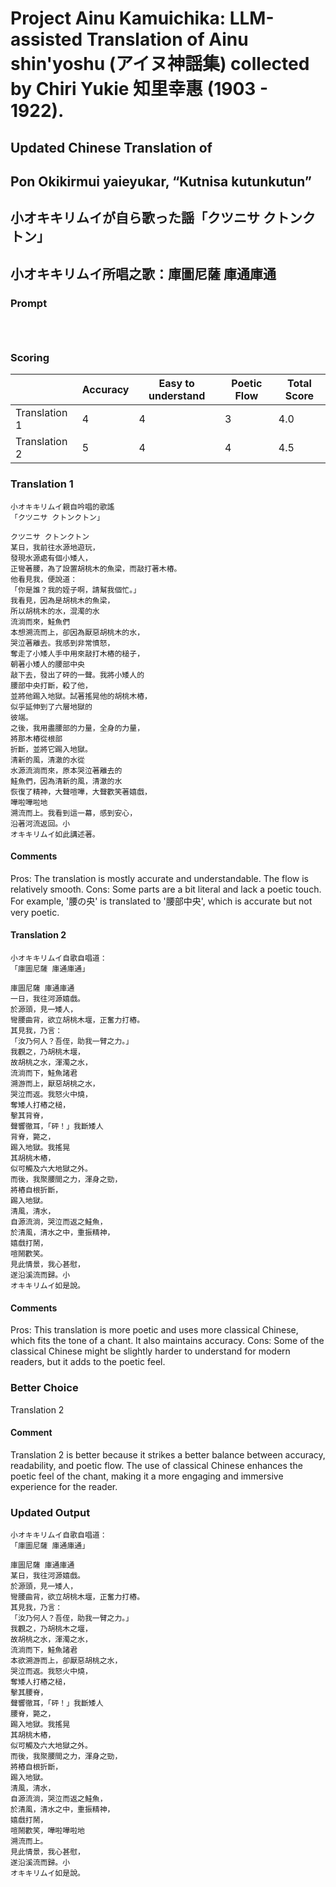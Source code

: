 # Project Ainu Kamuichika: LLM-assisted Translation of Ainu shin'yoshu (アイヌ神謡集) collected by Chiri Yukie 知里幸惠 (1903 - 1922).

## Updated Chinese Translation of

## Pon Okikirmui yaieyukar, “Kutnisa kutunkutun” 
## 小オキキリムイが自ら歌った謡「クツニサ クトンクトン」
## 小オキキリムイ所唱之歌：庫圖尼薩 庫通庫通

### Prompt 
```



```

### Scoring

|               | Accuracy | Easy to understand | Poetic Flow | Total Score |
| ------------- | -------- | ------------------ | ------------ | ------------ |
| Translation 1 | 4 | 4 | 3 | 4.0 |
| Translation 2 | 5 | 4 | 4 | 4.5 |

### Translation 1
```
小オキキリムイ親自吟唱的歌謠
「クツニサ クトンクトン」

クツニサ クトンクトン
某日，我前往水源地遊玩，
發現水源處有個小矮人，
正彎著腰，為了設置胡桃木的魚梁，而敲打著木樁。
他看見我，便說道：
「你是誰？我的姪子啊，請幫我個忙。」
我看見，因為是胡桃木的魚梁，
所以胡桃木的水，混濁的水
流淌而來，鮭魚們
本想溯流而上，卻因為厭惡胡桃木的水，
哭泣著離去。我感到非常憤怒，
奪走了小矮人手中用來敲打木樁的槌子，
朝著小矮人的腰部中央
敲下去，發出了砰的一聲。我將小矮人的
腰部中央打斷，殺了他，
並將他踢入地獄。試著搖晃他的胡桃木樁，
似乎延伸到了六層地獄的
彼端。
之後，我用盡腰部的力量，全身的力量，
將那木樁從根部
折斷，並將它踢入地獄。
清新的風，清澈的水從
水源流淌而來，原本哭泣著離去的
鮭魚們，因為清新的風，清澈的水
恢復了精神，大聲喧嘩，大聲歡笑著嬉戲，
嘩啦嘩啦地
溯流而上。我看到這一幕，感到安心，
沿著河流返回。小
オキキリムイ如此講述著。
```
#### Comments
Pros: The translation is mostly accurate and understandable. The flow is relatively smooth.
Cons: Some parts are a bit literal and lack a poetic touch. For example, '腰の央' is translated to '腰部中央', which is accurate but not very poetic.

#### Translation 2
```
小オキキリムイ自歌自唱道：
「庫圖尼薩 庫通庫通」

庫圖尼薩 庫通庫通
一日，我往河源嬉戲。
於源頭，見一矮人，
彎腰曲背，欲立胡桃木堰，正奮力打樁。
其見我，乃言：
「汝乃何人？吾侄，助我一臂之力。」
我觀之，乃胡桃木堰，
故胡桃之水，渾濁之水，
流淌而下，鮭魚諸君
溯游而上，厭惡胡桃之水，
哭泣而返。我怒火中燒，
奪矮人打樁之槌，
擊其背脊，
聲響徹耳，「砰！」我斷矮人
背脊，斃之，
踢入地獄。我搖晃
其胡桃木樁，
似可觸及六大地獄之外。
而後，我聚腰間之力，渾身之勁，
將樁自根折斷，
踢入地獄。
清風，清水，
自源流淌，哭泣而返之鮭魚，
於清風，清水之中，重振精神，
嬉戲打鬧，
喧鬧歡笑。
見此情景，我心甚慰，
遂沿溪流而歸。小
オキキリムイ如是說。
```
#### Comments
Pros: This translation is more poetic and uses more classical Chinese, which fits the tone of a chant. It also maintains accuracy.
Cons: Some of the classical Chinese might be slightly harder to understand for modern readers, but it adds to the poetic feel.

### Better Choice
Translation 2
#### Comment
Translation 2 is better because it strikes a better balance between accuracy, readability, and poetic flow. The use of classical Chinese enhances the poetic feel of the chant, making it a more engaging and immersive experience for the reader.

### Updated Output
```
小オキキリムイ自歌自唱道：
「庫圖尼薩 庫通庫通」

庫圖尼薩 庫通庫通
某日，我往河源嬉戲。
於源頭，見一矮人，
彎腰曲背，欲立胡桃木堰，正奮力打樁。
其見我，乃言：
「汝乃何人？吾侄，助我一臂之力。」
我觀之，乃胡桃木之堰，
故胡桃之水，渾濁之水，
流淌而下，鮭魚諸君
本欲溯游而上，卻厭惡胡桃之水，
哭泣而返。我怒火中燒，
奪矮人打樁之槌，
擊其腰脊，
聲響徹耳，「砰！」我斷矮人
腰脊，斃之，
踢入地獄。我搖晃
其胡桃木樁，
似可觸及六大地獄之外。
而後，我聚腰間之力，渾身之勁，
將樁自根折斷，
踢入地獄。
清風，清水，
自源流淌，哭泣而返之鮭魚，
於清風，清水之中，重振精神，
嬉戲打鬧，
喧鬧歡笑，嘩啦嘩啦地
溯流而上。
見此情景，我心甚慰，
遂沿溪流而歸。小
オキキリムイ如是說。
```

